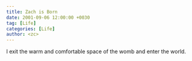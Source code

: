 ```yaml
---
title: Zach is Born
date: 2001-09-06 12:00:00 +0030
tag: [Life]
categories: [Life]
author: <zc>
---
```


I exit the warm and comfortable space of the womb and enter the world. 